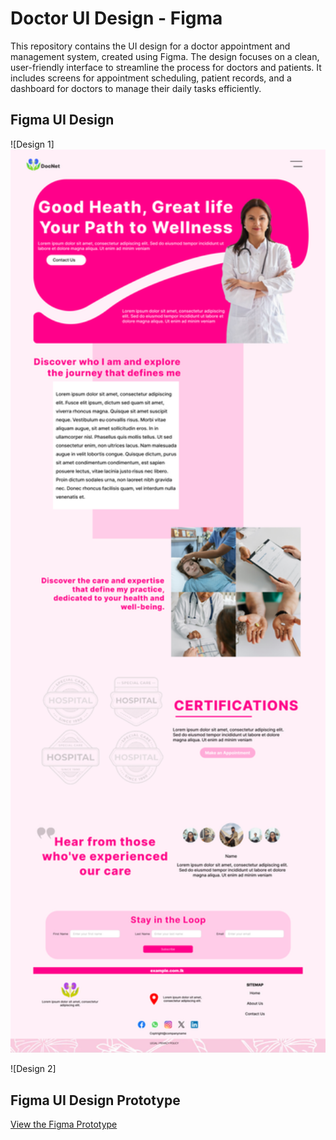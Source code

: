 
# Doctor UI Design - Figma
This repository contains the UI design for a doctor appointment and management system, created using Figma. The design focuses on a clean, user-friendly interface to streamline the process for doctors and patients. It includes screens for appointment scheduling, patient records, and a dashboard for doctors to manage their daily tasks efficiently.

## Figma UI Design

![Design 1]
<img src="https://github.com/yashindibhagya/doctor_UI/blob/c5e5c26e0020e7a5673867ebcdc9af507944bf24/Doctor%20Website/MacBook%20Pro%2016_%20%20home%20page.png" alt="Design 1" width="600px">

![Design 2]

## Figma UI Design Prototype

[View the Figma Prototype](https://www.figma.com/design/4ecqe1bxoivZXT7zfinfmJ/Untitled?node-id=0-1&t=2FnUau4g3B5fCLXn-1)


